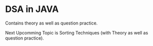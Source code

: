 # DSA in JAVA
Contains theory as well as question practice.



Next Upcomming Topic is Sorting Techniques (with Theory as well as question practice).
